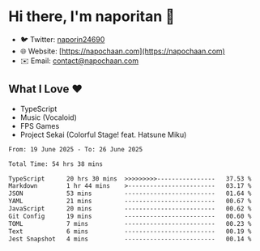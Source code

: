 # Hi there, I'm naporitan 👋

- 🐦 Twitter: [naporin24690](https://twitter.com/naporin24690)
- 🌐 Website: [https://napochaan.com](https://napochaan.com)
- ✉️ Email: [contact@napochaan.com](mailto:contact@napochaan.com)

## What I Love ❤️
- TypeScript
- Music (Vocaloid)
- FPS Games
- Project Sekai (Colorful Stage! feat. Hatsune Miku)

<!--START_SECTION:waka-->

```txt
From: 19 June 2025 - To: 26 June 2025

Total Time: 54 hrs 38 mins

TypeScript      20 hrs 30 mins  >>>>>>>>>----------------   37.53 %
Markdown        1 hr 44 mins    >------------------------   03.17 %
JSON            53 mins         -------------------------   01.64 %
YAML            21 mins         -------------------------   00.67 %
JavaScript      20 mins         -------------------------   00.62 %
Git Config      19 mins         -------------------------   00.60 %
TOML            7 mins          -------------------------   00.23 %
Text            6 mins          -------------------------   00.19 %
Jest Snapshot   4 mins          -------------------------   00.14 %
```

<!--END_SECTION:waka-->

